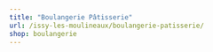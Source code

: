 ```yaml
---
title: "Boulangerie Pâtisserie"
url: /issy-les-moulineaux/boulangerie-patisserie/
shop: boulangerie
---
```

